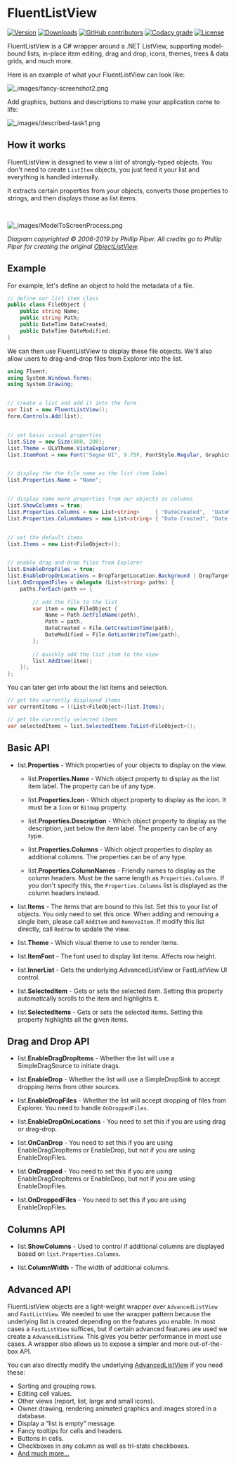 # FluentListView

[![Version](https://img.shields.io/nuget/vpre/FluentListView.svg)](https://www.nuget.org/packages/FluentListView)
[![Downloads](https://img.shields.io/nuget/dt/FluentListView.svg)](https://www.nuget.org/packages/FluentListView)
[![GitHub contributors](https://img.shields.io/github/contributors/robinrodricks/FluentListView.svg)](https://github.com/robinrodricks/FluentListView/graphs/contributors)
[![Codacy grade](https://api.codacy.com/project/badge/Grade/ed7975b8682c452fb37e0b7ad6566c14)](https://app.codacy.com/project/robinrodricks/FluentListView/dashboard)
[![License](https://img.shields.io/github/license/robinrodricks/FluentListView.svg)](https://github.com/robinrodricks/FluentListView/blob/master/LICENSE)

FluentListView is a C# wrapper around a .NET ListView, supporting model-bound lists, in-place item editing, drag and drop, icons, themes, trees & data grids, and much more.

Here is an example of what your FluentListView can look like:

![_images/fancy-screenshot2.png](_images/fancy-screenshot2.png)

Add graphics, buttons and descriptions to make your application come to life:

![_images/described-task1.png](_images/described-task1.png)


## How it works

FluentListView is designed to view a list of strongly-typed objects. You don't need to create `ListItem` objects, you just feed it your list and everything is handled internally.

It extracts certain properties from your objects, converts those properties to strings, and then displays those as list items.

&nbsp;

![_images/ModelToScreenProcess.png](_images/ModelToScreenProcess.png)

*Diagram copyrighted © 2006-2019 by Phillip Piper. All credits go to Phillip Piper for creating the original [ObjectListView](http://objectlistview.sourceforge.net/).*

## Example

For example, let's define an object to hold the metadata of a file.

```cs
// define our list item class
public class FileObject {
	public string Name;
	public string Path;
	public DateTime DateCreated;
	public DateTime DateModified;
}
```

We can then use FluentListView to display these file objects. We'll also allow users to drag-and-drop files from Explorer into the list.

```cs
using Fluent;
using System.Windows.Forms;
using System.Drawing;


// create a list and add it into the form
var list = new FluentListView();
form.Controls.Add(list);


// set basic visual properties
list.Size = new Size(800, 200);
list.Theme = OLVTheme.VistaExplorer;
list.ItemFont = new Font("Segoe UI", 9.75F, FontStyle.Regular, GraphicsUnit.Point, 0);


// display the the file name as the list item label
list.Properties.Name = "Name";


// display some more properties from our objects as columns
list.ShowColumns = true;
list.Properties.Columns = new List<string>     { "DateCreated",  "DateModified",  "FullPath"  };
list.Properties.ColumnNames = new List<string> { "Date Created", "Date Modified", "Full Path" };


// set the default items
list.Items = new List<FileObject>();


// enable drag-and-drop files from Explorer
list.EnableDropFiles = true;
list.EnableDropOnLocations = DropTargetLocation.Background | DropTargetLocation.Item;
list.OnDroppedFiles = delegate (List<string> paths) {
	paths.ForEach(path => {
	
		// add the file to the list
		var item = new FileObject {
			Name = Path.GetFileName(path),
			Path = path,
			DateCreated = File.GetCreationTime(path),
			DateModified = File.GetLastWriteTime(path),
		};
		
		// quickly add the list item to the view
		list.AddItem(item);
	});
};
```

You can later get info about the list items and selection.

```cs
// get the currently displayed items
var currentItems = ((List<FileObject>)list.Items);

// get the currently selected items
var selectedItems = list.SelectedItems.ToList<FileObject>();
```

## Basic API

- list.**Properties** - Which properties of your objects to display on the view.
   
   - list.**Properties.Name** - Which object property to display as the list item label. The property can be of any type.
   
   - list.**Properties.Icon** - Which object property to display as the icon. It must be a `Icon` or `Bitmap` property.
   
   - list.**Properties.Description** - Which object property to display as the description, just below the item label. The property can be of any type.
   
   - list.**Properties.Columns** - Which object properties to display as additional columns. The properties can be of any type.
   
   - list.**Properties.ColumnNames** - Friendly names to display as the column headers. Must be the same length as `Properties.Columns`. If you don't specify this, the `Properties.Columns` list is displayed as the column headers instead.

- list.**Items** - The items that are bound to this list. Set this to your list of objects. You only need to set this once. When adding and removing a single item, please call `AddItem` and `RemoveItem`. If modify this list directly, call `Redraw` to update the view.

- list.**Theme** - Which visual theme to use to render items.

- list.**ItemFont** - The font used to display list items. Affects row height.

- list.**InnerList** - Gets the underlying AdvancedListView or FastListView UI control.

- list.**SelectedItem** - Gets or sets the selected item. Setting this property automatically scrolls to the item and highlights it.

- list.**SelectedItems** - Gets or sets the selected items. Setting this property highlights all the given items.


## Drag and Drop API

- list.**EnableDragDropItems** - Whether the list will use a SimpleDragSource to initiate drags.

- list.**EnableDrop** - Whether the list will use a SimpleDropSink to accept dropping items from other sources.

- list.**EnableDropFiles** - Whether the list will accept dropping of files from Explorer. You need to handle `OnDroppedFiles`.

- list.**EnableDropOnLocations** - You need to set this if you are using drag or drag-drop.

- list.**OnCanDrop** - You need to set this if you are using EnableDragDropItems or EnableDrop, but not if you are using EnableDropFiles.

- list.**OnDropped** - You need to set this if you are using EnableDragDropItems or EnableDrop, but not if you are using EnableDropFiles.

- list.**OnDroppedFiles** - You need to set this if you are using EnableDropFiles.


## Columns API

- list.**ShowColumns** - Used to control if additional columns are displayed based on `list.Properties.Columns`.

- list.**ColumnWidth** - The width of additional columns.


## Advanced API

FluentListView objects are a light-weight wrapper over `AdvancedListView` and `FastListView`. We needed to use the wrapper pattern because the underlying list is created depending on the features you enable. In most cases a `FastListView` suffices, but if certain advanced features are used we create a `AdvancedListView`. This gives you better performance in most use cases. A wrapper also allows us to expose a simpler and more out-of-the-box API.

You can also directly modify the underlying [AdvancedListView](https://github.com/robinrodricks/FluentListView/blob/master/ADVANCED.md) if you need these:

*  Sorting and grouping rows.
*  Editing cell values.
*  Other views (report, list, large and small icons).
*  Owner drawing, rendering animated graphics and images stored in a database.
*  Display a “list is empty” message.
*  Fancy tooltips for cells and headers.
*  Buttons in cells.
*  Checkboxes in any column as well as tri-state checkboxes.
*  [And much more...](https://github.com/robinrodricks/FluentListView/blob/master/ADVANCED.md)